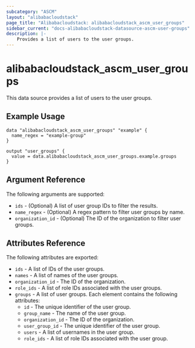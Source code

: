 ```yaml
---
subcategory: "ASCM"
layout: "alibabacloudstack"
page_title: "Alibabacloudstack: alibabacloudstack_ascm_user_groups"
sidebar_current: "docs-alibabacloudstack-datasource-ascm-user-groups"
description: |-
    Provides a list of users to the user groups.
---
```


# alibabacloudstack_ascm_user_groups

This data source provides a list of users to the user groups.

## Example Usage

```hcl
data "alibabacloudstack_ascm_user_groups" "example" {
  name_regex = "example-group"
}

output "user_groups" {
  value = data.alibabacloudstack_ascm_user_groups.example.groups
}
```

## Argument Reference
The following arguments are supported:

* `ids` - (Optional) A list of user group IDs to filter the results.
* `name_regex` - (Optional) A regex pattern to filter user groups by name.
* `organization_id` - (Optional) The ID of the organization to filter user groups.

## Attributes Reference
The following attributes are exported:

* `ids` - A list of IDs of the user groups.
* `names` - A list of names of the user groups.
* `organization_id` - The ID of the organization.
* `role_ids` - A list of role IDs associated with the user groups.
* `groups` - A list of user groups. Each element contains the following attributes:
    * `id` - The unique identifier of the user group.
    * `group_name` - The name of the user group.
    * `organization_id` - The ID of the organization.
    * `user_group_id` - The unique identifier of the user group.
    * `users` - A list of usernames in the user group.
    * `role_ids` - A list of role IDs associated with the user group.
